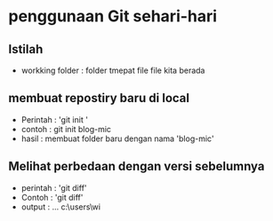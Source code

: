 # penggunaan Git sehari-hari #

## Istilah ##
* workking folder : folder tmepat file file kita berada

## membuat repostiry baru di local ##

* Perintah : 'git init <nama-folder>'
* contoh : git init blog-mic
* hasil : membuat folder baru dengan nama 'blog-mic' 

## Melihat perbedaan dengan versi sebelumnya ##

* perintah : 'git diff'
* Contoh : 'git diff'
* output :
	...
	c:\users\wi